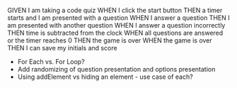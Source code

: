 GIVEN I am taking a code quiz 
WHEN I click the start button
THEN a timer starts and I am presented with a question
WHEN I answer a question
THEN I am presented with another question
WHEN I answer a question incorrectly
THEN time is subtracted from the clock
WHEN all questions are answered or the timer reaches 0
THEN the game is over
WHEN the game is over
THEN I can save my initials and score

- For Each vs. For Loop?
- Add randomizing of question presentation and options presentation
- Using addElement vs hiding an element - use case of each?